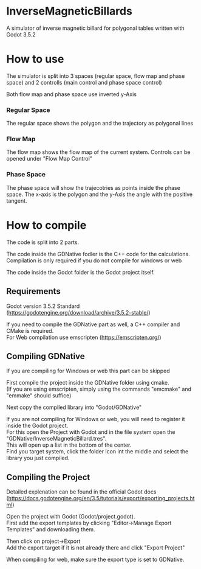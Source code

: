 # InverseMagneticBillards
A simulator of inverse magnetic billard for polygonal tables written with Godot 3.5.2


# How to use
The simulator is split into 3 spaces (regular space, flow map and phase space) and 2 controlls (main control and phase space control)

Both flow map and phase space use inverted y-Axis

### Regular Space
The regular space shows the polygon and the trajectory as polygonal lines

### Flow Map
The flow map shows the flow map of the current system. Controls can be opened under "Flow Map Control"

### Phase Space
The phase space will show the trajecotries as points inside the phase space. The x-axis is the polygon and the y-Axis the angle with the positive tangent.



# How to compile
The code is split into 2 parts.

The code inside the GDNative fodler is the C++ code for the calculations.   
Compilation is only required if you do not compile for windows or web

The code inside the Godot folder is the Godot project itself.

## Requirements
Godot version 3.5.2 Standard (https://godotengine.org/download/archive/3.5.2-stable/)

If you need to compile the GDNative part as well, a C++ compiler and CMake is required.  
For Web compilation use emscripten (https://emscripten.org/)

## Compiling GDNative
If you are compiling for Windows or web this part can be skipped

First compile the project inside the GDNative folder using cmake.  
(If you are using emscripten, simply using the commands "emcmake" and "emmake" should suffice)

Next copy the compiled library into "Godot/GDNative"

If you are not compiling for Windows or web, you will need to register it inside the Godot project.  
For this open the Project with Godot and in the file system open the "GDNative/InverseMagneticBillard.tres".  
This will open up a list in the bottom of the center.   
Find you target system, click the folder icon int the middle and select the library you just compiled.

## Compiling the Project
Detailed explenation can be found in the official Godot docs (https://docs.godotengine.org/en/3.5/tutorials/export/exporting_projects.html)

Open the project with Godot (Godot/project.godot).  
First add the export templates by clicking "Editor->Manage Export Templates" and downloading them.

Then click on project->Export  
Add the export target if it is not already there and click "Export Project"

When compiling for web, make sure the export type is set to GDNative.